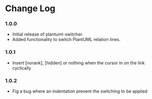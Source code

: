 # Change Log

### 1.0.0

- Initial release of plantuml-switcher.
- Added functionality to switch PlantUML relation lines.

### 1.0.1

- Insert [norank], [hidden] or nothing when the cursor in on the link cyclically

### 1.0.2

- Fig a bug where an indentation prevent the switching to be applied
